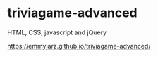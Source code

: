 # triviagame-advanced

HTML, CSS, javascript and jQuery

https://emmyjarz.github.io/triviagame-advanced/
